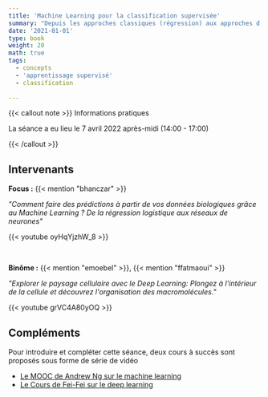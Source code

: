 ```yaml
---
title: 'Machine Learning pour la classification supervisée'
summary: "Depuis les approches classiques (régression) aux approches d'apprentissage profond (CNN)."
date: '2021-01-01'
type: book
weight: 20
math: true
tags:
  - concepts
  - 'apprentissage supervisé'
  - classification
  
---
```



{{< callout note >}}
Informations pratiques

La séance a eu lieu le 7 avril 2022 après-midi (14:00 - 17:00)

{{< /callout >}}

## Intervenants

**Focus :** {{< mention "bhanczar" >}}

*"Comment faire des prédictions à partir de vos données biologiques grâce au Machine Learning ? De la régression logistique aux réseaux de neurones"*

{{< youtube oyHqYjzhW_8 >}}

<br/>

**Binôme :** {{< mention "emoebel" >}}, {{< mention "ffatmaoui" >}}

*"Explorer le paysage cellulaire avec le Deep Learning: Plongez à l'intérieur de la cellule et découvrez l'organisation des macromolécules."*

{{< youtube grVC4A80yOQ >}}


## Compléments

Pour introduire et compléter cette séance, deux cours à succès sont proposés sous forme de série de vidéo

- [Le MOOC de Andrew Ng sur le machine learning](https://fr.coursera.org/learn/machine-learning#syllabus)
- [Le Cours de Fei-Fei sur le deep learning](https://www.youtube.com/playlist?list=PL3FW7Lu3i5JvHM8ljYj-zLfQRF3EO8sYv)


